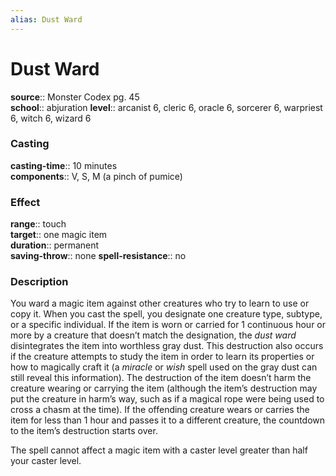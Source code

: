 ```yaml
---
alias: Dust Ward
---
```


# Dust Ward 

**source**:: Monster Codex pg. 45  
**school**:: abjuration
**level**:: arcanist 6, cleric 6, oracle 6, sorcerer 6, warpriest 6, witch 6, wizard 6

### Casting 

**casting-time**:: 10 minutes  
**components**:: V, S, M (a pinch of pumice)

### Effect 

**range**:: touch  
**target**:: one magic item  
**duration**:: permanent  
**saving-throw**:: none
**spell-resistance**:: no

### Description 

You ward a magic item against other creatures who try to learn to use or copy it. When you cast the spell, you designate one creature type, subtype, or a specific individual. If the item is worn or carried for 1 continuous hour or more by a creature that doesn’t match the designation, the *dust ward* disintegrates the item into worthless gray dust. This destruction also occurs if the creature attempts to study the item in order to learn its properties or how to magically craft it (a *miracle* or *wish* spell used on the gray dust can still reveal this information). The destruction of the item doesn’t harm the creature wearing or carrying the item (although the item’s destruction may put the creature in harm’s way, such as if a magical rope were being used to cross a chasm at the time). If the offending creature wears or carries the item for less than 1 hour and passes it to a different creature, the countdown to the item’s destruction starts over.  
  
The spell cannot affect a magic item with a caster level greater than half your caster level.
